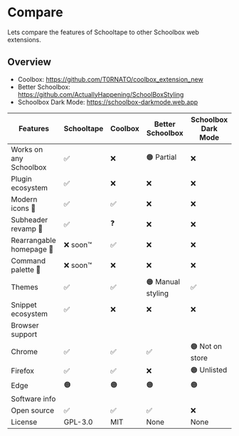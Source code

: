 # Compare

Lets compare the features of Schooltape to other Schoolbox web extensions.

## Overview

- Coolbox: <https://github.com/T0RNATO/coolbox_extension_new>
- Better Schoolbox: <https://github.com/ActuallyHappening/SchoolBoxStyling>
- Schoolbox Dark Mode: <https://schoolbox-darkmode.web.app>

| Features                  | Schooltape       | Coolbox | Better Schoolbox   | Schoolbox Dark Mode |
| ------------------------- | ---------------- | ------- | ------------------ | ------------------- |
| Works on any Schoolbox    | ✅               | ❌      | 🟠 Partial         | ❌                  |
| Plugin ecosystem          | ✅               | ❌      | ❌                 | ❌                  |
| Modern icons 🔌           | ✅               | ✅      | ❌                 | ❌                  |
| Subheader revamp 🔌       | ✅               | ❓      | ❌                 | ❌                  |
| Rearrangable homepage 🔌  | ❌ soon™         | ✅      | ❌                 | ❌                  |
| Command palette 🔌        | ❌ soon™         | ❌      | ❌                 | ❌                  |
| Themes                    | ✅               | ✅      | 🟠 Manual styling  | ✅                  |
| Snippet ecosystem         | ✅               | ❌      | ❌                 | ❌                  |
| Browser support           |                  |         |                    |                     |
| Chrome                    | ✅               | ✅      | ✅                 | 🟠 Not on store     |
| Firefox                   | ✅               | ✅      | ❌                 | 🟠 Unlisted         |
| Edge                      | 🟠               | 🟠      | 🟠                 | 🟠                  |
| Software info             |                  |         |                    |                     |
| Open source               | ✅               | ✅      | ✅                 | ❌                  |
| License                   | GPL-3.0          | MIT     | None               | None                |
